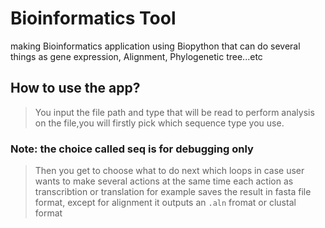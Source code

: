 # Bioinformatics Tool
making Bioinformatics application using Biopython that can do several things as gene expression, Alignment, Phylogenetic tree...etc  


## How to use the app?
> You input the file path and type that will be read to perform analysis on the     file,you will firstly pick which sequence type you use.

### Note: the choice called seq is for debugging only 


> Then you get to choose what to do next which loops in case user wants to make several actions at the same time 
>each action as transcribtion or translation for example saves the result in fasta file format, except for alignment it outputs an `.aln` fromat or clustal format
